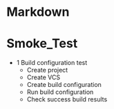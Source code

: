 # Markdown
# Smoke_Test

* 1 Build configuration test
  * Create project
  * Create VCS
  * Create build configuration
  * Run build configuration
  * Check success build results
